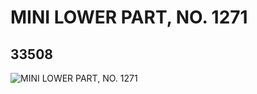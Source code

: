 # MINI LOWER PART, NO. 1271
## 33508
![MINI LOWER PART, NO. 1271](https://lc-www-live-s.legocdn.com/media/bricks/5/2/6187683.jpg)